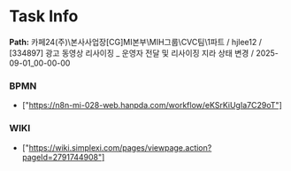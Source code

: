 # Task Info

**Path:** 카페24(주)\본사사업장\[CG]MI본부\MIH그룹\CVC팀\1파트 / hjlee12 / [334897] 광고 동영상 리사이징 _ 운영자 전달 및 리사이징 지라 상태 변경 / 2025-09-01_00-00-00

### BPMN
- ["https://n8n-mi-028-web.hanpda.com/workflow/eKSrKiUgIa7C29oT"]

### WIKI
- ["https://wiki.simplexi.com/pages/viewpage.action?pageId=2791744908"]

